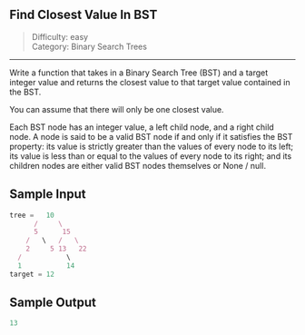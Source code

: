 ## Find Closest Value In BST

> Difficulty: easy  
> Category: Binary Search Trees

---

Write a function that takes in a Binary Search Tree (BST) and a target integer 
value and returns the closest value to that target value contained in the BST.

You can assume that there will only be one closest value.

Each BST node has an integer value, a left child node, and a right child node.
A node is said to be a valid BST node if and only if it satisfies the BST property:
its value is strictly greater than the values of every node to its left; its value
is less than or equal to the values of every node to its right; and its children nodes
are either valid BST nodes themselves or None / null.

## Sample Input
```javascript
tree =   10
      /     \
      5      15
    /   \   /   \
    2     5 13   22
  /           \
  1           14
target = 12
```

## Sample Output
```javascript
13
```


